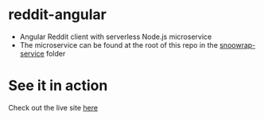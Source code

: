 # reddit-angular
- Angular Reddit client with serverless Node.js microservice
- The microservice can be found at the root of this repo in the [snoowrap-service](./snoowrap-service) folder

# See it in action
Check out the live site [here](https://safe-headland-73863.herokuapp.com/)
